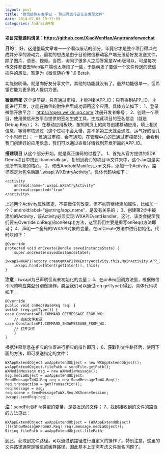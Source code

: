 ```yaml
---
layout: post
title: "微信插件开发手记 - 聊天界面传送任意类型文件"
date: 2014-07-03 19:32:09
categories: Android开发
---
```


**项目完整源码请见：https://github.com/XiaoWenHan/Anytransforwechat**

**目的**：
好，这是整篇文章唯一一个看似废话的部分，毕竟它才是整个项目得以完成并分享的源动力。最初的想法是由于目前微信移动客户端无法给好友发送文件，除了图片、语音、视频。当然，询问了很多人之后答案是Web版可以，可是每次传文件都要去Web客户端也太麻烦了一些，于是萌发了要做一个文件传送的微信插件的想法，暂定为《微信随心传 1.0 Beta》。 
 
功能很明确，就是向好友分享文件，其他的功能就没有了。虽然功能很单一，但希望它能为更多的人提供方便。

**微信审核**
这个是前提，只有通过审核，才能得到APP_ID；只有得到APP_ID，才能进行开发，才能在微信的附件栏里成功调用这个应用。具体方法如下：
1、登录微信开放平台：
https://open.weixin.qq.com/
注册开发者帐号；
2、创建一个项目，使用微信开放平台提供的签名生成工具，生成此项目的签名信息（就是Debug Key）；
3、在移动应用板块，按照网页上的向导创建移动应用，填上相关信息，等待审核通过（这个过程不会太慢，差不多第三天就会通过，运气好的话几个小时而已）；
一旦通过审核，会有通知，在管理中心的已通过审核部分，会看到我们创建好的应用信息，我们可以通过查看详情找到开发所需的APP_ID。

**搭建项目**
从这个部分开始，就是真正编码的过程了。
1、首先从官方提供的SDK Demo项目中找到libammsdk.jar，复制到我们的项目lib文件夹中，这个Jar包是实现所有功能的核心。
2、修改AndroidManifest.xml文件，添加一个Activity。路径固定为包名后跟".wxapi.WXEntryActivity"。具体代码块如下：

    <activity  
		android:name=".wxapi.WXEntryActivity"  
		android:exported="true"  
	</activity>  
上述两个Activity属性固定，不要做任何改变。但不妨碍继续添加属性，比如加一个：android:label="@string/app_name"，是没有关系的；
3、创建第2步中被添加的Activity，该Activity必须实现IWXAPIEventHandler。这时，该类会提示我们要去Override onReq()和onResp()方法，这里我们主要是重写onReq()方法即可；
4、声明一个全局的IWXAPI对象的变量，在onCreate方法中进行初始化。代码块如下：

    @Override  
    protected void onCreate(Bundle savedInstanceState) {  
		super.onCreate(savedInstanceState);  
		iwxapi=WXAPIFactory.createWXAPI(WXEntryActivity.this,MainActivity.APP_ID); 
		iwxapi.handleIntent(getIntent(), this);  
	}  

**注意**：iwxapi为已声明但尚未初始化的变量；
5、在onReq回调方法里，根据微信不同的响应类型分别做操作。类型我们可以通过req.getType()得到，具体代码块如下：

    @Override  
    public void onReq(BaseReq req) {  
    switch (req.getType()) {  
    case ConstantsAPI.COMMAND_GETMESSAGE_FROM_WX:  
        // 选取文件发送  
    case ConstantsAPI.COMMAND_SHOWMESSAGE_FROM_WX:  
        // 打开文件  
        }  
    }  

根据注释信息在相应的位置进行相应的操作即可；
6、获取到文件路径后，使用下面的方法，即可发送指定的文件：

    WXAppExtendObject wxAppExtendObject = new WXAppExtendObject();  
    wxAppExtendObject.filePath = sendFile.getPath();  
    WXMediaMessage msg = new WXMediaMessage();  
    msg.mediaObject = wxAppExtendObject;  
    SendMessageToWX.Req req = new SendMessageToWX.Req();  
    req.transaction = getTransaction();  
    req.message = msg;  
    req.scene = SendMessageToWX.Req.WXSceneSession;  
    iwxapi.sendReq(req);  

**注**：sendFile是File类型的变量，是要发送的文件；
7、找到接收到的文件的路径的方法见此：

    WXAppExtendObject wxAppExtendObject = (WXAppExtendObject) ((((ShowMessageFromWX.Req) req).message.mediaObject));  
    String filePath = wxAppExtendObject.filePath;  

到此，获取到文件路径，可以通过该路径进行自定义的操作了。特别注意，这里的文件路径通常是微信的缓存路径，因此基本上无需考虑文件重名问题了。